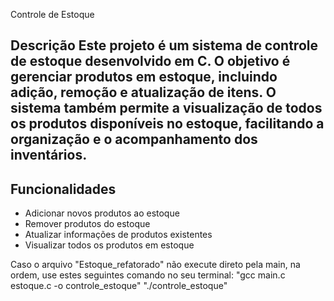 Controle de Estoque
## Descrição Este projeto é um sistema de controle de estoque desenvolvido em C. O objetivo é gerenciar produtos em estoque, incluindo adição, remoção e atualização de itens. O sistema também permite a visualização de todos os produtos disponíveis no estoque, facilitando a organização e o acompanhamento dos inventários. 
## Funcionalidades 
- Adicionar novos produtos ao estoque
- Remover produtos do estoque
- Atualizar informações de produtos existentes
- Visualizar todos os produtos em estoque

Caso o arquivo "Estoque_refatorado" não execute direto pela main, na ordem, use estes seguintes comando no seu terminal:
"gcc main.c estoque.c -o controle_estoque"
"./controle_estoque"
